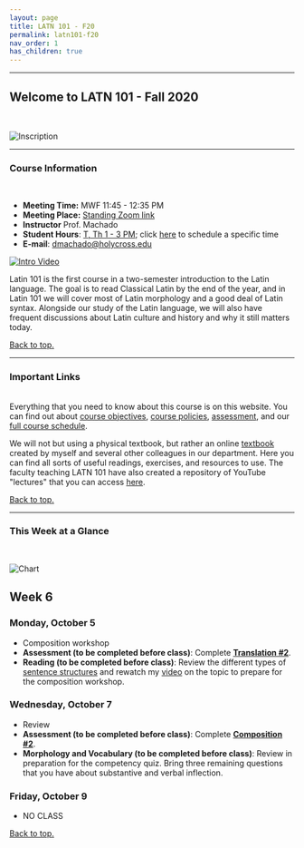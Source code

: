 ```yaml
---
layout: page
title: LATN 101 - F20
permalink: latn101-f20
nav_order: 1
has_children: true
---
```

***

## Welcome to LATN 101 - Fall 2020
&nbsp;

![Inscription](https://www.bgsu.edu/content/dam/BGSU/college-of-arts-and-sciences/rocs/images-c/Latin_Header.jpg)

***

### Course Information
&nbsp;  
- **Meeting Time:** MWF 11:45 - 12:35 PM
- **Meeting Place:** [Standing Zoom link](https://holycross.zoom.us/j/91362143430)
- **Instructor** Prof. Machado
- **Student Hours**: [T, Th 1 - 3 PM](https://holycross.zoom.us/j/92203871368); click [here](https://calendar.google.com/calendar/selfsched?sstoken=UVBpQWdjNHJvdW1CfGRlZmF1bHR8NzVjMTgxMGMxY2NlMDA4NGI3OGIxZTEyNDM0MzQwZjQ) to schedule a specific time
- **E-mail**: dmachado@holycross.edu

[![Intro Video](http://img.youtube.com/vi/rm7NZqHxFNE/0.jpg)](http://www.youtube.com/watch?v=rm7NZqHxFNE "Intro Video")

Latin 101 is the first course in a two-semester introduction to the Latin language. The goal is to read Classical Latin by the end of the year, and in Latin 101 we will cover most of Latin morphology and a good deal of Latin syntax. Alongside our study of the Latin language, we will also have frequent discussions about Latin culture and history and why it still matters today.

[Back to top.](#top)

***

### Important Links
&nbsp;  
Everything that you need to know about this course is on this website. You can find out about [course objectives](https://dominicmachado.github.io/course-objectives-latn101-f20), [course policies](https://dominicmachado.github.io/schedule-course-policies-latn101-f20), [assessment](https://dominicmachado.github.io/assessment-latn101-f20), and our [full course schedule](https://dominicmachado.github.io/schedule-latn101-f20).

We will not but using a physical textbook, but rather an online [textbook](https://lingualatina.github.io/textbook/) created by myself and several other colleagues in our department. Here you can find all sorts of useful readings, exercises, and resources to use. The faculty teaching LATN 101 have also created a repository of YouTube "lectures" that you can access [here](https://www.youtube.com/channel/UCyA2aidE3BiD3idsxrJr5Hg).

[Back to top.](#top)

***

### This Week at a Glance
&nbsp;  

![Chart](https://www.researchgate.net/profile/Raphael_Finkel/publication/286467726/figure/tbl2/AS:613953168240656@1523389250173/Traditional-principal-parts-of-five-Latin-verbs.png)

## Week 6

### Monday, October 5
- Composition workshop
- **Assessment (to be completed before class)**: Complete [**Translation #2**](https://docs.google.com/document/d/1zHteyNqJldM14HESj9wExk7mt3PR3mMm5JwStH1FyFk/edit?usp=sharing).
- **Reading (to be completed before class)**: Review the different types of [sentence structures](https://lingualatina.github.io/textbook/presentation/02-verbs/sentence-structures/) and rewatch my [video](https://www.youtube.com/watch?v=djWCfIgsvfU) on the topic to prepare for the composition workshop.

### Wednesday, October 7
- Review
- **Assessment (to be completed before class)**: Complete [**Composition #2**](https://docs.google.com/document/d/1UToI-b8zckpjviKI-l3cgQ2OoQlxE2o3Yvet2YojWmo/edit?usp=sharing).
- **Morphology and Vocabulary (to be completed before class)**: Review in preparation for the competency quiz. Bring three remaining questions that you have about substantive and verbal inflection.

### Friday, October 9
- NO CLASS

[Back to top.](#top)
